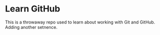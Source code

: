 # Learn GitHub

This is a throwaway repo used to learn about working with Git and GitHub.
Adding another setnence.
